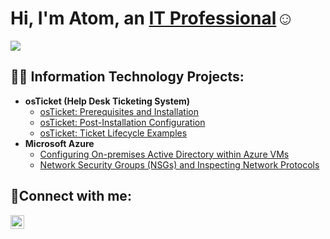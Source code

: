 <h1>Hi, I'm Atom, an <a href="https://linkedin.com/in/adan-gomez-9a77a5281">IT Professional</a>☺</h1>

![](https://i.imgur.com/waxVImv.png)

<h2>👨‍💻 Information Technology Projects:</h2>


- <b>osTicket (Help Desk Ticketing System)</b>
  - [osTicket: Prerequisites and Installation](https://github.com/AGZ2789/osticket-prereqs.git)
  - [osTicket: Post-Installation Configuration](https://github.com/AGZ2789/post-install-config-1)
  - [osTicket: Ticket Lifecycle Examples](https://github.com/AGZ2789/ticket-lifecycle/tree/main)
- <b>Microsoft Azure</b>
  - [Configuring On-premises Active Directory within Azure VMs](https://github.com/AGZ2789/configure-ad-1)
  - [Network Security Groups (NSGs) and Inspecting Network Protocols](https://github.com/AGZ2789/azure-network-protocols)

<h2>🤳Connect with me:</h2>

[<img align="left" alt="Josh | LinkedIn" width="22px" src="https://cdn.jsdelivr.net/npm/simple-icons@v3/icons/linkedin.svg" />][linkedin]

[linkedin]: https://www.linkedin.com/in/adan-gomez-3735982b8/

